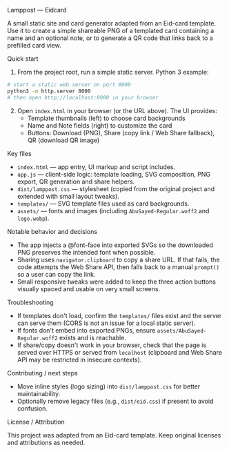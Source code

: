 Lamppost — Eidcard

A small static site and card generator adapted from an Eid-card template. Use it to create a simple shareable PNG of a templated card containing a name and an optional note, or to generate a QR code that links back to a prefilled card view.

Quick start

1. From the project root, run a simple static server. Python 3 example:

```bash
# start a static web server on port 8000
python3 -m http.server 8000
# then open http://localhost:8000 in your browser
```

2. Open `index.html` in your browser (or the URL above). The UI provides:
	- Template thumbnails (left) to choose card backgrounds
	- Name and Note fields (right) to customize the card
	- Buttons: Download (PNG), Share (copy link / Web Share fallback), QR (download QR image)

Key files

- `index.html` — app entry, UI markup and script includes.
- `app.js` — client-side logic: template loading, SVG composition, PNG export, QR generation and share helpers.
- `dist/lamppost.css` — stylesheet (copied from the original project and extended with small layout tweaks).
- `templates/` — SVG template files used as card backgrounds.
- `assets/` — fonts and images (including `AbuSayed-Regular.woff2` and `logo.webp`).

Notable behavior and decisions

- The app injects a @font-face into exported SVGs so the downloaded PNG preserves the intended font when possible.
- Sharing uses `navigator.clipboard` to copy a share URL. If that fails, the code attempts the Web Share API, then falls back to a manual `prompt()` so a user can copy the link.
- Small responsive tweaks were added to keep the three action buttons visually spaced and usable on very small screens.

Troubleshooting

- If templates don't load, confirm the `templates/` files exist and the server can serve them (CORS is not an issue for a local static server).
- If fonts don't embed into exported PNGs, ensure `assets/AbuSayed-Regular.woff2` exists and is reachable.
- If share/copy doesn't work in your browser, check that the page is served over HTTPS or served from `localhost` (clipboard and Web Share API may be restricted in insecure contexts).

Contributing / next steps

- Move inline styles (logo sizing) into `dist/lamppost.css` for better maintainability.
- Optionally remove legacy files (e.g., `dist/eid.css`) if present to avoid confusion.

License / Attribution

This project was adapted from an Eid-card template. Keep original licenses and attributions as needed.
